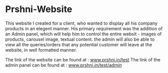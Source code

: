 # Prshni-Website

This website I created for a client, who wanted to display all his company products in an elegent manner. His primary requirement was the addition of an Admin panel, which will help him to control the entire websit - images of products, carousel image, textual content. the admin will also be able to view all the queries/orders that any potential customer will leave at the website, in well formatted manner.

The link of the website can be found at : www.prshni.in/test
The link of the admin panel can be found at : www.prshni.in/test/admin

